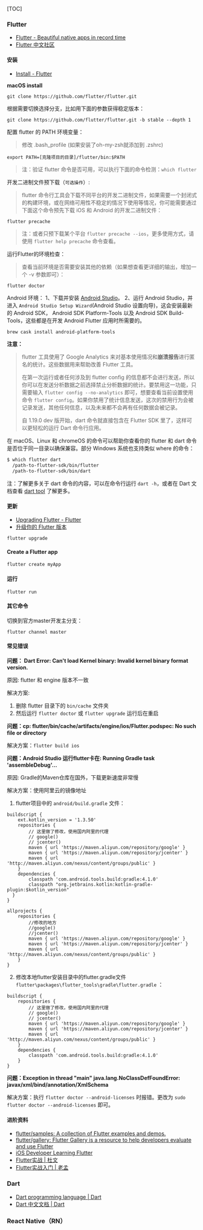 [TOC]

### Flutter 
- [Flutter - Beautiful native apps in record time](https://flutter.dev/)
- [Flutter 中文社区](https://flutter.cn/)

#### 安装
- [Install - Flutter](https://flutter.dev/docs/get-started/install)

**macOS install**

```
git clone https://github.com/flutter/flutter.git
```

根据需要切换选择分支，比如用下面的参数获得稳定版本：
```
git clone https://github.com/flutter/flutter.git -b stable --depth 1
```

配置 flutter 的 PATH 环境变量：
> 修改 .bash_profile (如果安装了oh-my-zsh就添加到 .zshrc)
```
export PATH=[克隆项目的目录]/flutter/bin:$PATH
```

> 注：验证 flutter 命令是否可用，可以执行下面的命令检测：`which flutter`


开发二进制文件预下载（`可选操作`）:
> flutter 命令行工具会下载不同平台的开发二进制文件，如果需要一个封闭式的构建环境，或在网络可用性不稳定的情况下使用等情况，你可能需要通过下面这个命令预先下载 iOS 和 Android 的开发二进制文件：

```
flutter precache
```

> 注：或者只预下载某个平台 `flutter precache --ios`，更多使用方式，请使用 `flutter help precache` 命令查看。


运行Flutter的环境检查：
> 查看当前环境是否需要安装其他的依赖（如果想查看更详细的输出，增加一个 -v 参数即可）：
```
flutter doctor
```

Android 环境：
1、下载并安装 [Android Studio](https://developer.android.google.cn/studio)。
2、运行 Android Studio，并进入 `Android Studio Setup Wizard`(Android Studio 设置向导)，这会安装最新的 Android SDK， Android SDK Platform-Tools 以及 Android SDK Build-Tools，这些都是在开发 Android Flutter 应用时所需要的。

```bash
brew cask install android-platform-tools
```


**注意：**
> flutter 工具使用了 Google Analytics 来对基本使用情况和**崩溃报告**进行匿名的统计。这些数据用来帮助改善 Flutter 工具。
>  
> 在第一次运行或者任何涉及到 flutter config 的信息都不会进行发送，所以你可以在发送分析数据之前选择禁止分析数据的统计。要禁用这一功能，只需要输入 `flutter config --no-analytics` 即可，想要查看当前设置使用命令 `flutter config`。如果你禁用了统计信息发送，这次的禁用行为会被记录发送，其他任何信息，以及未来都不会再有任何数据会被记录。
>  
> 自 1.19.0 dev 版开始，dart 命令就直接包含在 Flutter SDK 里了，这样可以更轻松的运行 Dart 命令行应用。

在 macOS、Linux 和 chromeOS 的命令可以帮助你查看你的 flutter 和 dart 命令是否位于同一目录以确保兼容。部分 Windows 系统也支持类似 where 的命令：

```bash
$ which flutter dart
  /path-to-flutter-sdk/bin/flutter
  /path-to-flutter-sdk/bin/dart
```
注：了解更多关于 dart 命令的内容，可以在命令行运行 `dart -h`，或者在 Dart 文档查看 [dart tool](https://dart.cn/tools/dart-vm) 了解更多。


#### 更新
- [Upgrading Flutter - Flutter](https://flutter.dev/docs/development/tools/sdk/upgrading)
- [升级你的 Flutter 版本](https://flutter.cn/docs/development/tools/sdk/upgrading)

```
flutter upgrade
```

#### Create a Flutter app
```
flutter create myApp
```

#### 运行
```
flutter run
```

#### 其它命令
切换到官方master开发主分支：
```
flutter channel master
```


#### 常见错误

**问题： Dart Error: Can't load Kernel binary: Invalid kernel binary format version.**

原因: flutter 和 engine 版本不一致

解决方案: 
  1. 删除 flutter 目录下的 `bin/cache` 文件夹
  2. 然后运行 `flutter doctor` 或 `flutter upgrade` 运行后在重启

**问题：cp: flutter/bin/cache/artifacts/engine/ios/Flutter.podspec: No such file or directory**

解决方案：`flutter build ios`

**问题：Android Studio 运行flutter卡在: Running Gradle task 'assembleDebug'...**

原因: Gradle的Maven仓库在国外，下载更新速度非常慢

解决方案：使用阿里云的镜像地址

1. flutter项目中的 `android/build.gradle` 文件：

```
buildscript {  
    ext.kotlin_version = '1.3.50'  
    repositories {  
        // 这里做了修改，使用国内阿里的代理  
        // google()  
        // jcenter()  
        maven { url 'https://maven.aliyun.com/repository/google' }  
        maven { url 'https://maven.aliyun.com/repository/jcenter' }  
        maven { url 'http://maven.aliyun.com/nexus/content/groups/public' }  
    }  
    dependencies {  
        classpath 'com.android.tools.build:gradle:4.1.0'
        classpath "org.jetbrains.kotlin:kotlin-gradle-plugin:$kotlin_version"  
  }  
}  
  
allprojects {  
    repositories {  
        //修改的地方  
        //google()  
        //jcenter()  
        maven { url 'https://maven.aliyun.com/repository/google' }  
        maven { url 'https://maven.aliyun.com/repository/jcenter' }  
        maven { url 'http://maven.aliyun.com/nexus/content/groups/public' }  
    }
}
```

2. 修改本地flutter安装目录中的flutter.gradle文件 `flutter\packages\flutter_tools\gradle\flutter.gradle` ：

```
buildscript {
    repositories {
        // 这里做了修改，使用国内阿里的代理
        // google()
        // jcenter()
        maven { url 'https://maven.aliyun.com/repository/google' }
        maven { url 'https://maven.aliyun.com/repository/jcenter' }
        maven { url 'http://maven.aliyun.com/nexus/content/groups/public' }
    }
    dependencies {
        classpath 'com.android.tools.build:gradle:4.1.0'
    }
}
```

**问题：Exception in thread "main" java.lang.NoClassDefFoundError: javax/xml/bind/annotation/XmlSchema**

解决方案：执行 `flutter doctor --android-licenses` 时报错。更改为 `sudo flutter doctor --android-licenses` 即可。



#### 进阶资料

* [flutter/samples: A collection of Flutter examples and demos.](https://github.com/flutter/samples)
* [flutter/gallery: Flutter Gallery is a resource to help developers evaluate and use Flutter](https://github.com/flutter/gallery)
* [iOS Developer Learning Flutter](https://ithelp.ithome.com.tw/articles/10237645)
* [Flutter实战 | 杜文](https://book.flutterchina.club/)
* [Flutter实战入门 | 老孟](http://laomengit.com/guide/introduction/mobile_system.html)


### Dart

- [Dart programming language | Dart](https://dart.dev/)
- [Dart 中文文档 | Dart](https://dart.cn/)



### React Native（RN）

